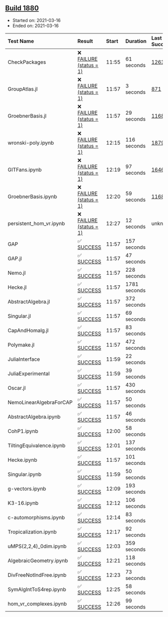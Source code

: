 ## [Build 1880](https://oscarci.mathematik.uni-kl.de/job/oscar-stable/1880/)

* Started on: 2021-03-16
* Ended on: 2021-03-16

| Test Name    | Result | Start | Duration | Last Success | First Failure |
|:-------------|:-------|:------|:---------|:-------------|:--------------|
| CheckPackages | ❌ [FAILURE (status = 1)](https://oscarci.mathematik.uni-kl.de/job/oscar-stable/1880/artifact/logs/build-1880/CheckPackages.log) | 11:55 | 61 seconds | [1263](https://oscarci.mathematik.uni-kl.de/job/oscar-stable/1263/) | [1264](https://oscarci.mathematik.uni-kl.de/job/oscar-stable/1264/) |
| GroupAtlas.jl | ❌ [FAILURE (status = 1)](https://oscarci.mathematik.uni-kl.de/job/oscar-stable/1880/artifact/logs/build-1880/GroupAtlas.jl.log) | 11:57 | 3 seconds | [871](https://oscarci.mathematik.uni-kl.de/job/oscar-stable/871/) | [872](https://oscarci.mathematik.uni-kl.de/job/oscar-stable/872/) |
| GroebnerBasis.jl | ❌ [FAILURE (status = 1)](https://oscarci.mathematik.uni-kl.de/job/oscar-stable/1880/artifact/logs/build-1880/GroebnerBasis.jl.log) | 11:57 | 29 seconds | [1168](https://oscarci.mathematik.uni-kl.de/job/oscar-stable/1168/) | [1169](https://oscarci.mathematik.uni-kl.de/job/oscar-stable/1169/) |
| wronski-poly.ipynb | ❌ [FAILURE (status = 1)](https://oscarci.mathematik.uni-kl.de/job/oscar-stable/1880/artifact/logs/build-1880/wronski-poly.ipynb.log) | 12:15 | 116 seconds | [1879](https://oscarci.mathematik.uni-kl.de/job/oscar-stable/1879/) | [1880](https://oscarci.mathematik.uni-kl.de/job/oscar-stable/1880/) |
| GITFans.ipynb | ❌ [FAILURE (status = 1)](https://oscarci.mathematik.uni-kl.de/job/oscar-stable/1880/artifact/logs/build-1880/GITFans.ipynb.log) | 12:19 | 97 seconds | [1646](https://oscarci.mathematik.uni-kl.de/job/oscar-stable/1646/) | [1647](https://oscarci.mathematik.uni-kl.de/job/oscar-stable/1647/) |
| GroebnerBasis.ipynb | ❌ [FAILURE (status = 1)](https://oscarci.mathematik.uni-kl.de/job/oscar-stable/1880/artifact/logs/build-1880/GroebnerBasis.ipynb.log) | 12:20 | 59 seconds | [1168](https://oscarci.mathematik.uni-kl.de/job/oscar-stable/1168/) | [1169](https://oscarci.mathematik.uni-kl.de/job/oscar-stable/1169/) |
| persistent_hom_vr.ipynb | ❌ [FAILURE (status = 1)](https://oscarci.mathematik.uni-kl.de/job/oscar-stable/1880/artifact/logs/build-1880/persistent_hom_vr.ipynb.log) | 12:27 | 12 seconds | unknown | unknown |
| GAP | ✅ [SUCCESS](https://oscarci.mathematik.uni-kl.de/job/oscar-stable/1880/artifact/logs/build-1880/GAP.log) | 11:57 | 157 seconds |  |  |
| GAP.jl | ✅ [SUCCESS](https://oscarci.mathematik.uni-kl.de/job/oscar-stable/1880/artifact/logs/build-1880/GAP.jl.log) | 11:57 | 47 seconds |  |  |
| Nemo.jl | ✅ [SUCCESS](https://oscarci.mathematik.uni-kl.de/job/oscar-stable/1880/artifact/logs/build-1880/Nemo.jl.log) | 11:57 | 228 seconds |  |  |
| Hecke.jl | ✅ [SUCCESS](https://oscarci.mathematik.uni-kl.de/job/oscar-stable/1880/artifact/logs/build-1880/Hecke.jl.log) | 11:57 | 1781 seconds |  |  |
| AbstractAlgebra.jl | ✅ [SUCCESS](https://oscarci.mathematik.uni-kl.de/job/oscar-stable/1880/artifact/logs/build-1880/AbstractAlgebra.jl.log) | 11:57 | 372 seconds |  |  |
| Singular.jl | ✅ [SUCCESS](https://oscarci.mathematik.uni-kl.de/job/oscar-stable/1880/artifact/logs/build-1880/Singular.jl.log) | 11:57 | 69 seconds |  |  |
| CapAndHomalg.jl | ✅ [SUCCESS](https://oscarci.mathematik.uni-kl.de/job/oscar-stable/1880/artifact/logs/build-1880/CapAndHomalg.jl.log) | 11:57 | 83 seconds |  |  |
| Polymake.jl | ✅ [SUCCESS](https://oscarci.mathematik.uni-kl.de/job/oscar-stable/1880/artifact/logs/build-1880/Polymake.jl.log) | 11:57 | 472 seconds |  |  |
| JuliaInterface | ✅ [SUCCESS](https://oscarci.mathematik.uni-kl.de/job/oscar-stable/1880/artifact/logs/build-1880/JuliaInterface.log) | 11:59 | 22 seconds |  |  |
| JuliaExperimental | ✅ [SUCCESS](https://oscarci.mathematik.uni-kl.de/job/oscar-stable/1880/artifact/logs/build-1880/JuliaExperimental.log) | 11:59 | 39 seconds |  |  |
| Oscar.jl | ✅ [SUCCESS](https://oscarci.mathematik.uni-kl.de/job/oscar-stable/1880/artifact/logs/build-1880/Oscar.jl.log) | 11:57 | 430 seconds |  |  |
| NemoLinearAlgebraForCAP | ✅ [SUCCESS](https://oscarci.mathematik.uni-kl.de/job/oscar-stable/1880/artifact/logs/build-1880/NemoLinearAlgebraForCAP.log) | 11:57 | 50 seconds |  |  |
| AbstractAlgebra.ipynb | ✅ [SUCCESS](https://oscarci.mathematik.uni-kl.de/job/oscar-stable/1880/artifact/logs/build-1880/AbstractAlgebra.ipynb.log) | 11:57 | 46 seconds |  |  |
| CohP1.ipynb | ✅ [SUCCESS](https://oscarci.mathematik.uni-kl.de/job/oscar-stable/1880/artifact/logs/build-1880/CohP1.ipynb.log) | 12:00 | 58 seconds |  |  |
| TiltingEquivalence.ipynb | ✅ [SUCCESS](https://oscarci.mathematik.uni-kl.de/job/oscar-stable/1880/artifact/logs/build-1880/TiltingEquivalence.ipynb.log) | 12:01 | 137 seconds |  |  |
| Hecke.ipynb | ✅ [SUCCESS](https://oscarci.mathematik.uni-kl.de/job/oscar-stable/1880/artifact/logs/build-1880/Hecke.ipynb.log) | 11:57 | 101 seconds |  |  |
| Singular.ipynb | ✅ [SUCCESS](https://oscarci.mathematik.uni-kl.de/job/oscar-stable/1880/artifact/logs/build-1880/Singular.ipynb.log) | 11:59 | 50 seconds |  |  |
| g-vectors.ipynb | ✅ [SUCCESS](https://oscarci.mathematik.uni-kl.de/job/oscar-stable/1880/artifact/logs/build-1880/g-vectors.ipynb.log) | 12:09 | 193 seconds |  |  |
| K3-16.ipynb | ✅ [SUCCESS](https://oscarci.mathematik.uni-kl.de/job/oscar-stable/1880/artifact/logs/build-1880/K3-16.ipynb.log) | 12:12 | 106 seconds |  |  |
| c-automorphisms.ipynb | ✅ [SUCCESS](https://oscarci.mathematik.uni-kl.de/job/oscar-stable/1880/artifact/logs/build-1880/c-automorphisms.ipynb.log) | 12:14 | 83 seconds |  |  |
| Tropicalization.ipynb | ✅ [SUCCESS](https://oscarci.mathematik.uni-kl.de/job/oscar-stable/1880/artifact/logs/build-1880/Tropicalization.ipynb.log) | 12:17 | 92 seconds |  |  |
| uMPS(2,2,4)_0dim.ipynb | ✅ [SUCCESS](https://oscarci.mathematik.uni-kl.de/job/oscar-stable/1880/artifact/logs/build-1880/uMPS-2-2-4-_0dim.ipynb.log) | 12:03 | 359 seconds |  |  |
| AlgebraicGeometry.ipynb | ✅ [SUCCESS](https://oscarci.mathematik.uni-kl.de/job/oscar-stable/1880/artifact/logs/build-1880/AlgebraicGeometry.ipynb.log) | 12:21 | 118 seconds |  |  |
| DivFreeNotIndFree.ipynb | ✅ [SUCCESS](https://oscarci.mathematik.uni-kl.de/job/oscar-stable/1880/artifact/logs/build-1880/DivFreeNotIndFree.ipynb.log) | 12:23 | 73 seconds |  |  |
| SymAlgIntToS4rep.ipynb | ✅ [SUCCESS](https://oscarci.mathematik.uni-kl.de/job/oscar-stable/1880/artifact/logs/build-1880/SymAlgIntToS4rep.ipynb.log) | 12:25 | 58 seconds |  |  |
| hom_vr_complexes.ipynb | ✅ [SUCCESS](https://oscarci.mathematik.uni-kl.de/job/oscar-stable/1880/artifact/logs/build-1880/hom_vr_complexes.ipynb.log) | 12:26 | 99 seconds |  |  |
